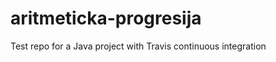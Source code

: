 aritmeticka-progresija
======================

Test repo for a Java project with Travis continuous integration

